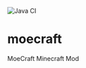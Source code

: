 ![Java CI](https://github.com/mathematicalguy/moecraft/workflows/Java%20CI/badge.svg)

# moecraft
MoeCraft Minecraft Mod
